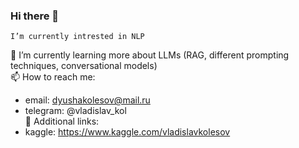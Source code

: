 ### Hi there 👋
    I’m currently intrested in NLP
🌱 I’m currently learning more about LLMs (RAG, different prompting techniques, conversational models)   
📫 How to reach me: 
- email: dyushakolesov@mail.ru 
- telegram: @vladislav_kol  
💬 Additional links:
- kaggle: https://www.kaggle.com/vladislavkolesov  
<!--
**vladislav3112/vladislav3112** is a ✨ _special_ ✨ repository because its `README.md` (this file) appears on your GitHub profile.

Here are some ideas to get you started:

- 🔭 I’m currently working on ...
- 🌱 I’m currently learning ...
- 👯 I’m looking to collaborate on ...
- 🤔 I’m looking for help with ...
- 💬 Ask me about ...
- 📫 How to reach me: ...
- 😄 Pronouns: ...
- ⚡ Fun fact: ...
-->
